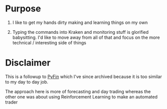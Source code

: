 # Purpose

1) I like to get my hands dirty making and learning things on my own

2) Typing the commands into Kraken and monitoring stuff is glorified babysitting. I'd like to move away from all of that and focus on the more technical / interesting side of things 

# Disclaimer

This is a followup to [PyFin](https://github.com/IanQS/pyFin) which I've since archived because it is too similar to my day to day job.

The approach here is more of forecasting and day trading whereas the other one was about using Reinforcement Learning to make an automated trader  